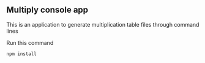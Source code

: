 ## Multiply console app

This is an application to generate multiplication table files through command lines

Run this command

```
npm install
```
